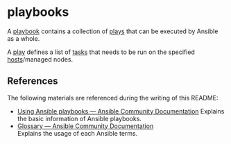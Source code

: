 # playbooks

A [playbook](https://docs.ansible.com/ansible/latest/reference_appendices/glossary.html#term-Playbooks) contains a collection of [plays](https://docs.ansible.com/ansible/latest/reference_appendices/glossary.html#term-Plays) that can be executed by Ansible as a whole.

A [play](https://docs.ansible.com/ansible/latest/reference_appendices/glossary.html#term-Plays) defines a list of [tasks](https://docs.ansible.com/ansible/latest/reference_appendices/glossary.html#term-Tasks) that needs to be run on the specified [hosts](https://docs.ansible.com/ansible/latest/reference_appendices/glossary.html#term-Host)/managed nodes.

## References

The following materials are referenced during the writing of this README:

* [Using Ansible playbooks — Ansible Community Documentation](https://docs.ansible.com/ansible/latest/playbook_guide/)
  Explains the basic information of Ansible playbooks.
* [Glossary — Ansible Community Documentation](https://docs.ansible.com/ansible/latest/reference_appendices/glossary.html)  
  Explains the usage of each Ansible terms.
